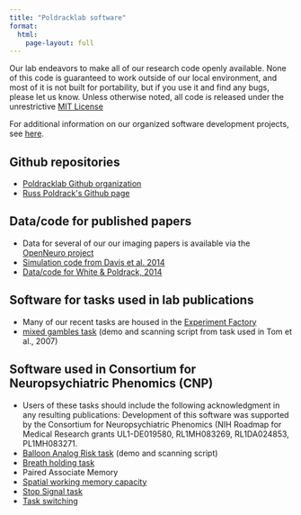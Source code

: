 ```yaml
---
title: "Poldracklab software"
format:
  html:
    page-layout: full
---
```



Our lab endeavors to make all of our research code openly available. None of this code is guaranteed to work outside of our local environment, and most of it is not built for portability, but if you use it and find any bugs, please let us know. Unless otherwise noted, all code is released under the unrestrictive [MIT License](http://opensource.org/licenses/MIT)

For additional information on our organized software development projects, see [here](projects.md).

## Github repositories
- [Poldracklab Github organization](https://github.com/poldracklab)
- [Russ Poldrack's Github page](http://github.com/poldrack)


## Data/code for published papers

- Data for several of our our imaging papers is available via the [OpenNeuro project](http://www.openneuro.org/)
- [Simulation code from Davis et al. 2014](https://github.com/poldracklab/DLMNP_simulations)
- [Data/code for White & Poldrack, 2014](https://web.stanford.edu/group/poldracklab/data/WhitePoldrack2014.zip)

## Software for tasks used in lab publications
- Many of our recent tasks are housed in the [Experiment Factory](https://expfactory.github.io/)
- [mixed gambles task](http://web.stanford.edu/group/poldracklab/software/mixed_gambles_task.zip) (demo and scanning script from task used in Tom et al., 2007)

## Software used in Consortium for Neuropsychiatric Phenomics (CNP)
  - ​Users of these tasks should include the following acknowledgment in any resulting publications: Development of this software was supported by the Consortium for Neuropsychiatric Phenomics (NIH Roadmap for Medical Research grants UL1-DE019580, RL1MH083269, RL1DA024853, PL1MH083271.
  - [Balloon Analog Risk task](http://web.stanford.edu/group/poldracklab/software/BART.zip) (demo and scanning script)
  - [Breath holding task](http://web.stanford.edu/group/poldracklab/software/BHT.zip)
  - Paired Associate Memory
  - [Spatial working memory capacity](http://web.stanford.edu/group/poldracklab/software/SCAP.zip)
  - [Stop Signal task](http://web.stanford.edu/group/poldracklab/software/STOPSIG.zip)
  - [Task switching](http://web.stanford.edu/group/poldracklab/software/TASKSWITCH.zip)
